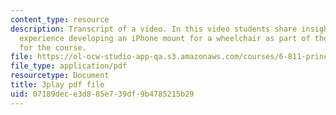 ```yaml
---
content_type: resource
description: Transcript of a video. In this video students share insights about their
  experience developing an iPhone mount for a wheelchair as part of the team project
  for the course.
file: https://ol-ocw-studio-app-qa.s3.amazonaws.com/courses/6-811-principles-and-practice-of-assistive-technology-fall-2014/07189dece3d885e739df9b4785215b29_kJEwyrLHZoQ.pdf
file_type: application/pdf
resourcetype: Document
title: 3play pdf file
uid: 07189dec-e3d8-85e7-39df-9b4785215b29
---
```

